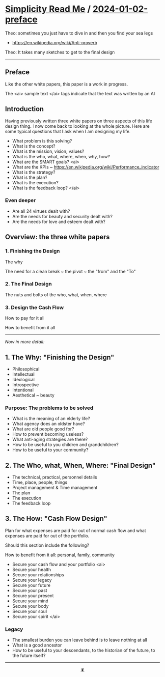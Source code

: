 # [Simplicity Read Me]( https://theo-armour.github.io/agenda/#1-simplicity/README.md ) / [2024-01-02-preface]( https://theo-armour.github.io/agenda/#1-simplicity/2024-01-02-preface.md )


Theo: sometimes you just have to dive in and then you find your sea legs

* https://en.wikipedia.org/wiki/Anti-proverb

Theo: It takes many sketches to get to the final design

***

## Preface

Like the other white papers, this paper is a work in progress.

The \<ai> sample text \</ai> tags indicate that the text was written by an AI


## Introduction

Having previously written three white papers on three aspects of this life design thing. I now come back to looking at the whole picture. Here are some typical questions that I ask when I am designing my life.

* What problem is this solving?
* What is the concept?
* What is the mission, vision, values?
* What is the who, what, where, when, why, how?
* What are the SMART goals?
\<ai>
* What are the KPIs ~ https://en.wikipedia.org/wiki/Performance_indicator
* What is the strategy?
* What is the plan?
* What is the execution?
* What is the feedback loop?
\</ai>

### Even deeper

* Are all 24 virtues dealt with?
* Are the needs for beauty and security dealt with?
* Are the needs for love and esteem dealt with?


## Overview: the three white papers

### 1. Finishing the Design

The why

The need for a clean break ~ the pivot ~ the "from" and the "To"

### 2. The Final Design

The nuts and bolts of the who, what, when, where

### 3. Design the Cash Flow

How to pay for it all

How to benefit from it all

***

_Now in more detail:_

## 1. The Why: "Finishing the Design"

* Philosophical
* Intellectual
* Ideological
* Introspective
* Intentional
* Aesthetical ~ beauty

### Purpose: The problems to be solved

* What is the meaning of an elderly life?
* What agency does an oldster have?
* What are old people good for?
* How to prevent becoming useless?
* What anti-aging strategies are there?
* How to be useful to you children and grandchildren?
* How to be useful to your community?


## 2. The Who, what, When, Where: "Final Design"

* The technical, practical, personnel details
* Time, place, people, things
* Project management & Time management
* The plan
* The execution
* The feedback loop


## 3. The How: "Cash Flow Design"

Plan for what expenses are paid for out of normal cash flow and what expenses are paid for out of the portfolio.

Should this section include the following?

How to benefit from it all: personal, family, community

* Secure your cash flow and your portfolio
\<ai>
* Secure your health
* Secure your relationships
* Secure your legacy
* Secure your future
* Secure your past
* Secure your present
* Secure your mind
* Secure your body
* Secure your soul
* Secure your spirit
\</ai>


### Legacy

* The smallest burden you can leave behind is to leave nothing at all
* What is a good ancestor
* How to be useful to your descendants, to the historian of the future, to the future itself?

***

<center title="Hello! Click me to go up to the top" ><a class=aDingbat href=javascript:window.scrollTo(0,0);> ❦ </a></center>
